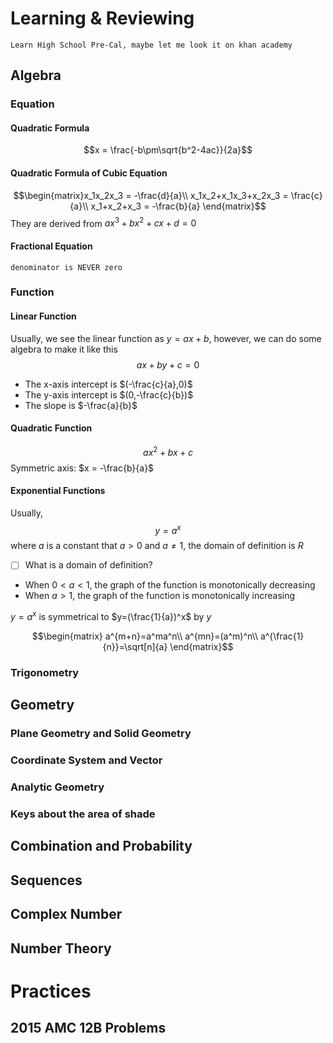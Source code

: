 # Learning & Reviewing

```ad-tip
Learn High School Pre-Cal, maybe let me look it on khan academy
```
## Algebra
### Equation
#### Quadratic Formula
$$x = \frac{-b\pm\sqrt{b^2-4ac}}{2a}$$

#### Quadratic Formula of Cubic Equation
$$\begin{matrix}x_1x_2x_3 = -\frac{d}{a}\\
x_1x_2+x_1x_3+x_2x_3 = \frac{c}{a}\\
x_1+x_2+x_3 = -\frac{b}{a}
\end{matrix}$$
They are derived from $ax^3+bx^2+cx+d = 0$

#### Fractional Equation
```ad-note
denominator is NEVER zero
```

### Function
#### Linear Function
Usually, we see the linear function as $y = ax + b$, however, we can do some algebra to make it like this
$$ax+by+c = 0$$
- The x-axis intercept is $(-\frac{c}{a},0)$
- The y-axis intercept is $(0,-\frac{c}{b})$
- The slope is $-\frac{a}{b}$

#### Quadratic Function
$$ax^2+bx+c$$
Symmetric axis: $x = -\frac{b}{a}$

#### Exponential Functions
Usually, $$y=a^x$$ where $a$ is a constant that $a>0$ and $a\neq1$, the domain of definition is $R$
- [ ] What is a domain of definition?

- When $0<a<1$, the graph of the function is monotonically decreasing
- When $a>1$, the graph of the function is monotonically increasing

$y=a^x$ is symmetrical to $y=(\frac{1}{a})^x$ by $y$

$$\begin{matrix}
a^{m+n}=a^ma^n\\
a^{mn}=(a^m)^n\\
a^{\frac{1}{n}}=\sqrt[n]{a}
\end{matrix}$$

### Trigonometry

## Geometry

### Plane Geometry and Solid Geometry
### Coordinate System and Vector
### Analytic Geometry
### Keys about the area of shade

## Combination and Probability
## Sequences
## Complex Number
## Number Theory



# Practices
## 2015 AMC 12B Problems
